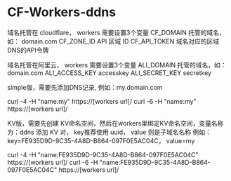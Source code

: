 # CF-Workers-ddns

域名托管在 cloudflare， workers 需要设置3个变量
CF_DOMAIN         托管的域名，如： domain.com
CF_ZONE_ID        API 区域 ID
CF_API_TOKEN      域名对应的区域DNS的API令牌

域名托管在阿里云， workers 需要设置3个变量
ALI_DOMAIN        托管的域名，如： domain.com
ALI_ACCESS_KEY    accesskey
ALI_SECRET_KEY    secretkey

simple版，需要先添加DNS记录, 例如：my.domain.com

curl -4 -H "name:my" https://[workers url]/
curl -6 -H "name:my" https://[workers url]/

KV版，需要先创建 KV命名空间，然后在workers里绑定KV命名空间，变量名称为：ddns
添加 KV 对， key推荐使用 uuid， value 则是子域名名称
例如： key=FE935D9D-9C35-4A8D-B864-097F0E5AC04C， value=my

curl -4 -H "name:FE935D9D-9C35-4A8D-B864-097F0E5AC04C" https://[workers url]/
curl -6 -H "name:FE935D9D-9C35-4A8D-B864-097F0E5AC04C" https://[workers url]/
